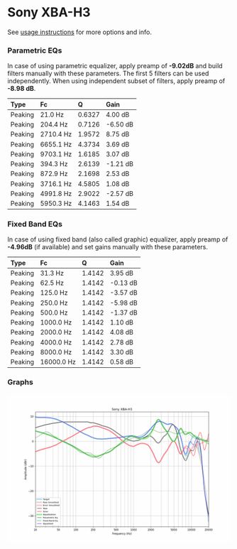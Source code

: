 # Sony XBA-H3
See [usage instructions](https://github.com/jaakkopasanen/AutoEq#usage) for more options and info.

### Parametric EQs
In case of using parametric equalizer, apply preamp of **-9.02dB** and build filters manually
with these parameters. The first 5 filters can be used independently.
When using independent subset of filters, apply preamp of **-8.98 dB**.

| Type    | Fc        |      Q | Gain     |
|:--------|:----------|:-------|:---------|
| Peaking | 21.0 Hz   | 0.6327 | 4.00 dB  |
| Peaking | 204.4 Hz  | 0.7126 | -6.50 dB |
| Peaking | 2710.4 Hz | 1.9572 | 8.75 dB  |
| Peaking | 6655.1 Hz | 4.3734 | 3.69 dB  |
| Peaking | 9703.1 Hz | 1.6185 | 3.07 dB  |
| Peaking | 394.3 Hz  | 2.6139 | -1.21 dB |
| Peaking | 872.9 Hz  | 2.1698 | 2.53 dB  |
| Peaking | 3716.1 Hz | 4.5805 | 1.08 dB  |
| Peaking | 4991.8 Hz | 2.9022 | -2.57 dB |
| Peaking | 5950.3 Hz | 4.1463 | 1.54 dB  |

### Fixed Band EQs
In case of using fixed band (also called graphic) equalizer, apply preamp of **-4.96dB**
(if available) and set gains manually with these parameters.

| Type    | Fc         |      Q | Gain     |
|:--------|:-----------|:-------|:---------|
| Peaking | 31.3 Hz    | 1.4142 | 3.95 dB  |
| Peaking | 62.5 Hz    | 1.4142 | -0.13 dB |
| Peaking | 125.0 Hz   | 1.4142 | -3.57 dB |
| Peaking | 250.0 Hz   | 1.4142 | -5.98 dB |
| Peaking | 500.0 Hz   | 1.4142 | -1.37 dB |
| Peaking | 1000.0 Hz  | 1.4142 | 1.10 dB  |
| Peaking | 2000.0 Hz  | 1.4142 | 4.08 dB  |
| Peaking | 4000.0 Hz  | 1.4142 | 2.78 dB  |
| Peaking | 8000.0 Hz  | 1.4142 | 3.30 dB  |
| Peaking | 16000.0 Hz | 1.4142 | 0.58 dB  |

### Graphs
![](./Sony%20XBA-H3.png)